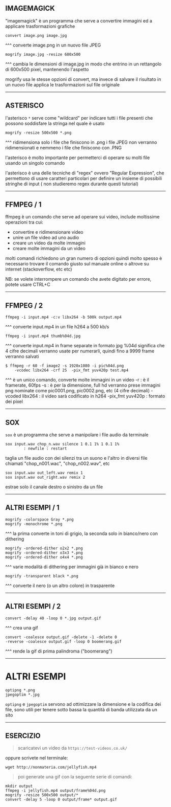 
## IMAGEMAGICK
					
"imagemagick" è un programma che serve a convertire 
immagini ed a applicare trasformazioni grafiche
```
convert image.png image.jpg
```
^^^ converte image.png in un nuovo file JPEG 

```
mogrify image.jpg -resize 600x500
```
^^^ cambia le dimensioni di image.jpg in modo che 
entrino in un rettangolo di 600x500 pixel, 
mantenendo l'aspetto 

mogrify usa le stesse opzioni di convert, ma invece 
di salvare il risultato in un nuovo file applica le 
trasformazioni sul file originale 

---

## ASTERISCO

l'asterisco `*` serve come "wildcard" per indicare 
tutti i file presenti che possono soddisfare la 
stringa nel quale è usato
```
mogrify -resize 500x500 *.png
```
^^^ ridimensiona solo i file che finiscono in .png
i file JPEG non verranno ridimensionati e nemmeno
i file che finiscono con .PNG 

l'asterisco è molto importante per permetterci di 
operare  su molti file usando un singolo comando

l'asterisco è una delle tecniche di "regex" ovvero 
"Regular Expression", che permettono di usare 
caratteri particolari per definire un insieme di 
possibili stringhe di input ( non studieremo regex 
durante questi tutorial) 

---
## FFMPEG / 1

ffmpeg è un comando che serve ad operare sui video, 
include moltissime operazioni tra cui:
- convertire e ridimensionare video
- unire un file video ad uno audio
- creare un video da molte immagini
- creare molte immagini da un video 

molti comandi richiedono un gran numero di opzioni 
quindi molto spesso è necessario trovare il comando 
giusto sul manuale online o altrove su internet 
(stackoverflow, etc etc)

NB: se volete interrompere un comando che avete 
digitato per errore, potete usare CTRL+C 

---

## FFMPEG / 2

```
ffmpeg -i input.mp4 -c:v libx264 -b 500k output.mp4
```
^^^ converte input.mp4 in un file h264 a 500 kb/s

```
ffmpeg -i input.mp4 thumb%04d.jpg 
```
^^^ converte input.mp4 in frame separate in formato 
jpg %04d significa che 4 cifre decimali verranno 
usate per numerarli, quindi fino a 9999 frame 
verranno salvati 
```
$ ffmpeg -r 60 -f image2 -s 1920x1080 -i pic%04d.png 
	-vcodec libx264 -crf 25  -pix_fmt yuv420p test.mp4
```
^^^ è un unico comando, converte molte immagini in 
un video
-r : è il framerate, 60fps
-s : è per la dimensione, full hd
verranno prese immagini png nominate come 
pic0001.png, pic0002.png, etc (4 cifre decimali)
-vcoded libx264 : il video sarà codificato in h264 
-pix_fmt yuv420p : formato dei pixel 

---

## SOX 

`sox` è un programma che serve a manipolare i file 
audio da terminale

```
sox input.wav chop_n.wav silence 1 0.1 1% 1 0.1 1% 
		: newfile : restart
```
taglia un file audio con dei silenzi tra un suono 
e l'altro in diversi file chiamati "chop_n001.wac", 
"chop_n002.wav", etc

```
sox input.wav out_left.wav remix 1
sox input.wav out_right.wav remix 2
```
estrae solo il canale destro o sinistro da un file  

---
## ALTRI ESEMPI / 1 

```
mogrify -colorspace Gray *.png
mogrify -monochrome *.png
```
^^^ la prima converte in toni di grigio, la seconda 
	solo in bianco/nero con dithering 

```
mogrify -ordered-dither o2x2 *.png
mogrify -ordered-dither o3x3 *.png
mogrify -ordered-dither o4x4 *.png
```
^^^ varie modalità di dithering per immagini già 
in bianco e nero

```
mogrify -transparent black *.png
```
^^^ converte il nero (o un altro colore) 
in trasparente

---

## ALTRI ESEMPI / 2 

```
convert -delay 40 -loop 0 *.jpg output.gif
```
^^^ crea una gif

```
convert -coalesce output.gif -delete -1 -delete 0 
-reverse -coalesce output.gif -loop 0 boomerang.gif
```
^^^ rende la gif di prima palindroma ("boomerang")

---
# ALTRI ESEMPI

```
optipng *.png
jpegoptim *.jpg
```

`optipng` e `jpegoptim` servono ad ottimizzare la 
dimensione e la codifica dei file, sono utili per 
tenere sotto bassa la quantità di banda utilizzata 
da un sito 

---
## ESERCIZIO

>scaricatevi un video da 
`https://test-videos.co.uk/` 

oppure scrivete nel terminale:

```
wget http://nonmateria.com/jellyfish.mp4
```
>poi generate una gif con la seguente serie 
di comandi:
```
mkdir output 
ffmpeg -i jellyfish.mp4 output/frame%04d.png
mogrify -resize 500x500 output/*
convert -delay 5 -loop 0 output/frame* output.gif
```
